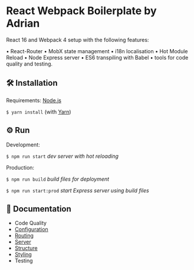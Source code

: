 # React Webpack Boilerplate by Adrian

React 16 and Webpack 4 setup with the following features:

• React-Router • MobX state management • i18n localisation • Hot Module Reload • Node Express server • ES6 transpiling with Babel • tools for code quality and testing.

## 🛠 Installation

Requirements: [Node.js](https://nodejs.org/en/)

`$ yarn install` (with [Yarn](https://yarnpkg.com/lang/en/))

## ⚙️ Run

Development:

`$ npm run start` *dev server with hot reloading*

Production:

`$ npm run build` *build files for deployment*

`$ npm run start:prod` *start Express server using build files*

## 📖 Documentation

* Code Quality
* [Configuration](docs/configuration.md)
* [Routing](docs/routing.md)
* [Server](docs/server.md)
* [Structure](docs/structure.md)
* [Styling](docs/styling.md)
* Testing
